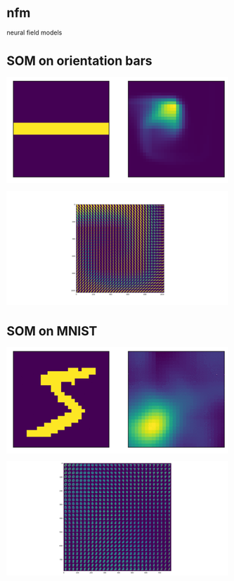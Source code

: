 # nfm
neural field models

# SOM on orientation bars 

![orientationbar](./imgs/som_response.gif)

![orientationbar](./imgs/SOM_weights.png)


# SOM on MNIST

![orientationbar](./imgs/MNIST_SOM_response.gif)

![orientationbar](./imgs/MNIST_weights.png)

